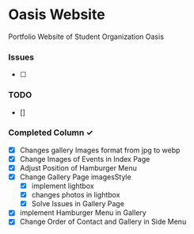 # Oasis Website

Portfolio Website of Student Organization Oasis

### Issues

-   [ ]

### TODO

-   []

### Completed Column ✓

-   [x] Changes gallery Images format from jpg to webp
-   [x] Change Images of Events in Index Page
-   [x] Adjust Position of Hamburger Menu
-   [x] Change Gallery Page imagesStyle
    -   [x] implement lightbox
    -   [x] changes photos in lightbox
    -   [x] Solve Issues in Gallery Page
-   [x] implement Hamburger Menu in Gallery
-   [x] Change Order of Contact and Gallery in Side Menu
